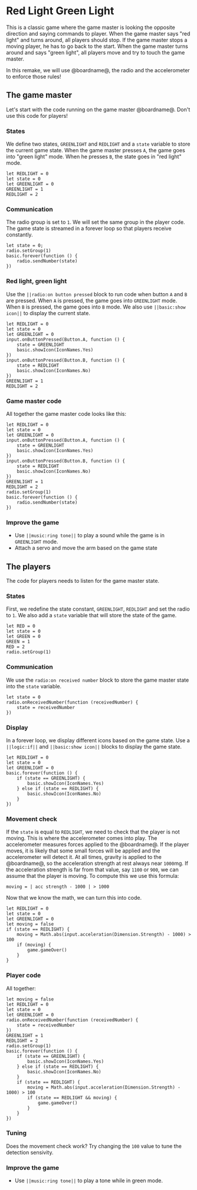 # Red Light Green Light

This is a classic game where the game master is looking the opposite direction and saying commands to player.
When the game master says "red light" and turns around, all players should stop. If the game master stops a moving player, he has to go back to the start.
When the game master turns around and says "green light", all players move and try to touch the game master.

In this remake, we will use @boardname@, the radio and the accelerometer to enforce those rules!

## The game master

Let's start with the code running on the game master @boardname@. Don't use this code for players!

### States

We define two states, ``GREENLIGHT`` and ``REDLIGHT`` and a ``state`` variable to store the current game state.
When the game master presses ``A``, the game goes into "green light" mode. When he presses ``B``, 
the state goes in "red light" mode.

```blocks
let REDLIGHT = 0
let state = 0
let GREENLIGHT = 0
GREENLIGHT = 1
REDLIGHT = 2
```

### Communication

The radio group is set to ``1``. We will set the same group in the player code. The game state is streamed in a forever loop so that players receive constantly.

```blocks
let state = 0;
radio.setGroup(1)
basic.forever(function () {
    radio.sendNumber(state)
})
```

### Red light, green light

Use the ``||radio:on button pressed`` block to run code when button ``A`` and ``B`` are pressed.
When ``A`` is pressed, the game goes into ``GREENLIGHT`` mode. When ``B`` is pressed, the game
goes into ``B`` mode. We also use ``||basic:show icon||`` to display the current state.

```blocks
let REDLIGHT = 0
let state = 0
let GREENLIGHT = 0
input.onButtonPressed(Button.A, function () {
    state = GREENLIGHT
    basic.showIcon(IconNames.Yes)
})
input.onButtonPressed(Button.B, function () {
    state = REDLIGHT
    basic.showIcon(IconNames.No)
})
GREENLIGHT = 1
REDLIGHT = 2
```

### Game master code

All together the game master code looks like this:

```blocks
let REDLIGHT = 0
let state = 0
let GREENLIGHT = 0
input.onButtonPressed(Button.A, function () {
    state = GREENLIGHT
    basic.showIcon(IconNames.Yes)
})
input.onButtonPressed(Button.B, function () {
    state = REDLIGHT
    basic.showIcon(IconNames.No)
})
GREENLIGHT = 1
REDLIGHT = 2
radio.setGroup(1)
basic.forever(function () {
    radio.sendNumber(state)
})
```

### Improve the game

* Use ``||music:ring tone||`` to play a sound while the game is in ``GREENLIGHT`` mode.
* Attach a servo and move the arm based on the game state

## The players

The code for players needs to listen for the game master state.

### States

First, we redefine the state constant, ``GREENLIGHT``, ``REDLIGHT`` and set the radio to ``1``. 
We also add a ``state`` variable that will store the state of the game.

```blocks
let RED = 0
let state = 0
let GREEN = 0
GREEN = 1
RED = 2
radio.setGroup(1)
```

### Communication

We use the ``radio:on received number`` block to store the game master state into the ``state`` variable.

```blocks
let state = 0
radio.onReceivedNumber(function (receivedNumber) {
    state = receivedNumber
})
```

### Display

In a forever loop, we display different icons based on the game state. Use a ``||logic:if||`` and
``||basic:show icon||`` blocks to display the game state.

```blocks
let REDLIGHT = 0
let state = 0
let GREENLIGHT = 0
basic.forever(function () {
    if (state == GREENLIGHT) {
        basic.showIcon(IconNames.Yes)
    } else if (state == REDLIGHT) {
        basic.showIcon(IconNames.No)
    }
})
```

### Movement check

If the ``state`` is equal to ``REDLIGHT``, we need to check that the player is not moving. 
This is where the accelerometer comes into play. The accelerometer measures forces applied to the @boardname@.
If the player moves, it is likely that some small forces will be applied and the accelerometer will detect it.
At all times, gravity is applied to the @boardname@, so the acceleration strength at rest always near ``1000``mg.
If the acceleration strength is far from that value, say ``1100`` or ``900``, we can assume that the player is moving. To compute this we use this formula:

    moving = | acc strength - 1000 | > 1000

Now that we know the math, we can turn this into code.

```block
let REDLIGHT = 0
let state = 0
let GREENLIGHT = 0
let moving = false
if (state == REDLIGHT) {
    moving = Math.abs(input.acceleration(Dimension.Strength) - 1000) > 100
    if (moving) {
        game.gameOver()
    }
}
```

### Player code

All together:

```blocks
let moving = false
let REDLIGHT = 0
let state = 0
let GREENLIGHT = 0
radio.onReceivedNumber(function (receivedNumber) {
    state = receivedNumber
})
GREENLIGHT = 1
REDLIGHT = 2
radio.setGroup(1)
basic.forever(function () {
    if (state == GREENLIGHT) {
        basic.showIcon(IconNames.Yes)
    } else if (state == REDLIGHT) {
        basic.showIcon(IconNames.No)
    }
    if (state == REDLIGHT) {
        moving = Math.abs(input.acceleration(Dimension.Strength) - 1000) > 100
        if (state == REDLIGHT && moving) {
            game.gameOver()
        }
    }
})
```

### Tuning

Does the movement check work? Try changing the ``100`` value to tune the detection sensivity.

### Improve the game

* Use ``||music:ring tone||`` to play a tone while in green mode.
